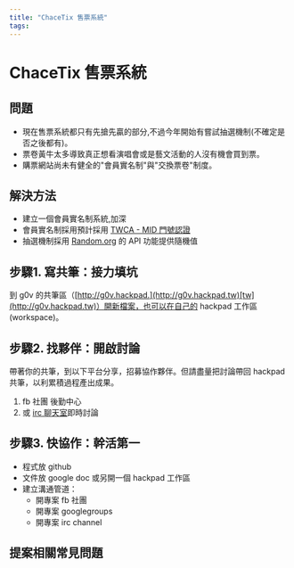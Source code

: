 ```yaml
---
title: "ChaceTix 售票系統"
tags: 
---
```

# ChaceTix 售票系統

## 問題

- 現在售票系統都只有先搶先贏的部分,不過今年開始有嘗試抽選機制(不確定是否之後都有)。
- 票卷黃牛太多導致真正想看演唱會或是藝文活動的人沒有機會買到票。
- 購票網站尚未有健全的"會員實名制"與"交換票卷"制度。

## 解決方法
- 建立一個會員實名制系統,加深
- 會員實名制採用預計採用 [TWCA - MID 門號認證](https://www.twca.com.tw/product/c0cf07bd-25ab-42d8-a1bd-3e6e71950113)
- 抽選機制採用 [Random.org](https://api.random.org/) 的 API 功能提供隨機值

## 步驟1\. 寫共筆：接力填坑

到 g0v 的共筆區（[http://g0v.hackpad.](http://g0v.hackpad.tw)[tw](http://g0v.hackpad.tw)）開新檔案，也可以在自己的 hackpad 工作區(workspace)。

## 步驟2\. 找夥伴：開啟討論

帶著你的共筆，到以下平台分享，招募協作夥伴。但請盡量把討論帶回 hackpad 共筆，以利累積過程產出成果。
1.  fb 社團 後勤中心
2.  或 [irc 聊天室](http://hack.g0v.tw/irc)即時討論

## 步驟3\. 快協作：幹活第一

- 程式放 github
- 文件放 google doc 或另開一個 hackpad 工作區
- 建立溝通管道：
    - 開專案 fb 社團
    - 開專案 googlegroups
    - 開專案 irc channel


## 提案相關常見問題



